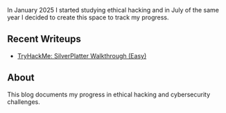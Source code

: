 In January 2025 I started studying ethical hacking and in July of the same year I decided to create this space to track my progress.

## Recent Writeups
- [TryHackMe: SilverPlatter Walkthrough (Easy)](./_posts/2025-07-16-TryHackMe-SilverPlatter-Walkthrough.md)

## About
This blog documents my progress in ethical hacking and cybersecurity challenges.
